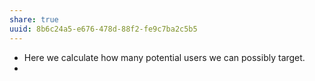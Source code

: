 ```yaml
---
share: true
uuid: 8b6c24a5-e676-478d-88f2-fe9c7ba2c5b5
---
```

* Here we calculate how many potential users we can possibly target.
* 